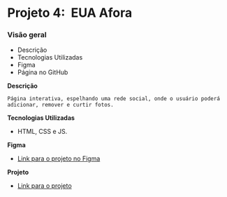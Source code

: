 # Projeto 4:  EUA Afora

### Visão geral

* Descrição
* Tecnologias Utilizadas
* Figma
* Página no GitHub

**Descrição**

    Página interativa, espelhando uma rede social, onde o usuário poderá adicionar, remover e curtir fotos.

**Tecnologias Utilizadas**

* HTML, CSS e JS.

**Figma**

* [Link para o projeto no Figma](https://www.figma.com/file/XfB6BSINvliub43JgKza1e/WEB.-Sprint-4.-Around-The-U.S.-desktop-%2B-mobile-pt)

**Projeto**

* [Link para o projeto](https://augustogouveamg.github.io/web_project_4_ptbr/)
